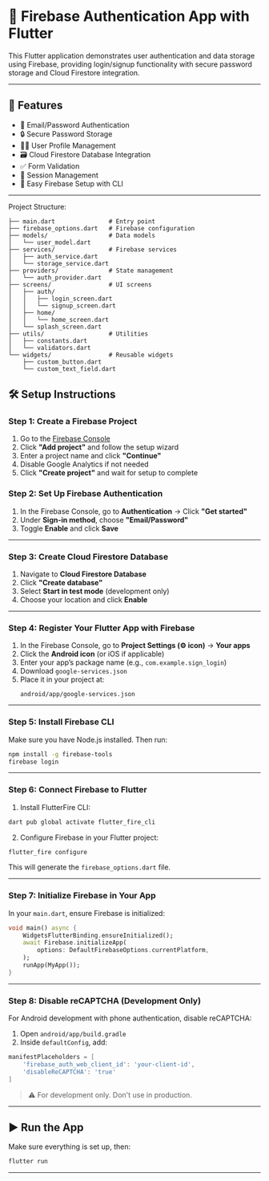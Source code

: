 
# 🔐 Firebase Authentication App with Flutter

This Flutter application demonstrates user authentication and data storage using Firebase, providing login/signup functionality with secure password storage and Cloud Firestore integration.

---

## 🚀 Features

- 🔐 Email/Password Authentication  
- 🔒 Secure Password Storage  
- 🙍‍♂️ User Profile Management  
- 🗃️ Cloud Firestore Database Integration  
- ✅ Form Validation  
- 🔁 Session Management  
- 🔧 Easy Firebase Setup with CLI  

---


Project Structure:
```lib/
├── main.dart               # Entry point
├── firebase_options.dart   # Firebase configuration
├── models/                 # Data models
│   └── user_model.dart
├── services/               # Firebase services
│   ├── auth_service.dart
│   └── storage_service.dart
├── providers/              # State management
│   └── auth_provider.dart
├── screens/                # UI screens
│   ├── auth/
│   │   ├── login_screen.dart
│   │   └── signup_screen.dart
│   ├── home/
│   │   └── home_screen.dart
│   └── splash_screen.dart
├── utils/                  # Utilities
│   ├── constants.dart
│   └── validators.dart
└── widgets/                # Reusable widgets
    ├── custom_button.dart
    └── custom_text_field.dart
```

## 🛠️ Setup Instructions

### Step 1: Create a Firebase Project

1. Go to the [Firebase Console](https://console.firebase.google.com/)
2. Click **"Add project"** and follow the setup wizard
3. Enter a project name and click **"Continue"**
4. Disable Google Analytics if not needed
5. Click **"Create project"** and wait for setup to complete


### Step 2: Set Up Firebase Authentication

1. In the Firebase Console, go to **Authentication** → Click **"Get started"**
2. Under **Sign-in method**, choose **"Email/Password"**
3. Toggle **Enable** and click **Save**

---

### Step 3: Create Cloud Firestore Database

1. Navigate to **Cloud Firestore Database**
2. Click **"Create database"**
3. Select **Start in test mode** (development only)
4. Choose your location and click **Enable**

---

### Step 4: Register Your Flutter App with Firebase

1. In the Firebase Console, go to **Project Settings (⚙️ icon)** → **Your apps**
2. Click the **Android icon** (or iOS if applicable)
3. Enter your app’s package name (e.g., `com.example.sign_login`)
4. Download `google-services.json`
5. Place it in your project at:  
	```
	android/app/google-services.json
	```

---

### Step 5: Install Firebase CLI

Make sure you have Node.js installed. Then run:

```bash
npm install -g firebase-tools
firebase login
```

---

### Step 6: Connect Firebase to Flutter

1. Install FlutterFire CLI:
```bash
dart pub global activate flutter_fire_cli
```

2. Configure Firebase in your Flutter project:
```bash
flutter_fire configure
```

This will generate the `firebase_options.dart` file.

---

### Step 7: Initialize Firebase in Your App

In your `main.dart`, ensure Firebase is initialized:

```dart
void main() async {
	WidgetsFlutterBinding.ensureInitialized();
	await Firebase.initializeApp(
		options: DefaultFirebaseOptions.currentPlatform,
	);
	runApp(MyApp());
}
```

---

### Step 8: Disable reCAPTCHA (Development Only)

For Android development with phone authentication, disable reCAPTCHA:

1. Open `android/app/build.gradle`
2. Inside `defaultConfig`, add:

```gradle
manifestPlaceholders = [
	'firebase_auth_web_client_id': 'your-client-id',
	'disableReCAPTCHA': 'true'
]
```

> ⚠️ For development only. Don't use in production.

---

## ▶️ Run the App

Make sure everything is set up, then:

```bash
flutter run
```

---
